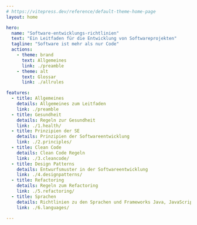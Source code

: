 ```yaml
---
# https://vitepress.dev/reference/default-theme-home-page
layout: home

hero:
  name: "Software-entwicklungs-richtlinien"
  text: "Ein Leitfaden für die Entwicklung von Softwareprojekten"
  tagline: "Software ist mehr als nur Code"
  actions:
    - theme: brand
      text: Allgemeines
      link: ./preamble
    - theme: alt
      text: Glossar
      link: ./allrules

features:
  - title: Allgemeines
    details: Allgemeines zum Leitfaden
    link: ./preamble
  - title: Gesundheit
    details: Regeln zur Gesundheit
    link: ./1.health/ 
  - title: Prinzipien der SE
    details: Prinzipien der Softwareentwicklung
    link: ./2.principles/
  - title: Clean Code
    details: Clean Code Regeln
    link: ./3.cleancode/
  - title: Design Patterns
    details: Entwurfsmuster in der Softwareentwicklung
    link: ./4.designpatterns/
  - title: Refactoring
    details: Regeln zum Refactoring
    link: ./5.refactoring/
  - title: Sprachen
    details: Richtlinien zu den Sprachen und Frameworks Java, JavaScript, Vue
    link: ./6.languages/
  
---
```


